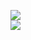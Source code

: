 [![](https://img.shields.io/badge/Made%20With-Github%20Spray-lightgrey.svg?style=for-the-badge&logo=github)](https://github.com/Annihil/github-spray#17984)  
[![](https://i.imgur.com/2DrTn0Z.gif)](https://github.com/Annihil/github-spray)